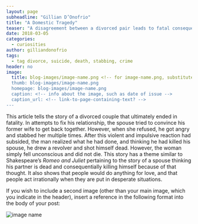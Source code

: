 ```yaml
---
layout: page
subheadline: "Gillian D’Onofrio"
title: "A Domestic Tragedy"
teaser: "A disagreement between a divorced pair leads to fatal consequences"
date: 2018-03-05
categories:
  - curiosities
author: gilliandonofrio
tags:
  - tag divorce, suicide, death, stabbing, crime
header: no
image:
  title: blog-images/image-name.png <!-- for image-name.png, substitute name you've given your image file -->
  thumb: blog-images/image-name.png
  homepage: blog-images/image-name.png
  caption: <!-- info about the image, such as date of issue -->
  caption_url: <!-- link-to-page-containing-text? -->
---
```

This article tells the story of a divorced couple that ultimately ended in fatality. In attempts to fix his relationship, the spouse tried to convince his former wife to get back together. However, when she refused, he got angry and stabbed her multiple times. After this violent and impulsive reaction had subsided, the man realized what he had done, and thinking he had killed his spouse, he drew a revolver and shot himself dead. However, the woman simply fell unconscious and did not die.
This story has a theme similar to Shakespeare’s _Romeo and Juliet_ pertaining to the story of a spouse thinking his partner is dead and consequentially killing himself because of that thought. It also shows that people would do anything for love, and that people act irrationally when they are put in desperate situations.


If you wish to include a second image (other than your main image, which you indicate in the header), insert a reference in the following format into the body of your post:

![image name](https://github.com/dig-eg-gaz/dig-eg-gaz.github.io/blob/master/images/blog-images/image-name.png?raw=true)
